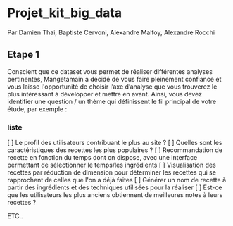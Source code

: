 # Projet_kit_big_data

Par Damien Thai, Baptiste Cervoni, Alexandre Malfoy, Alexandre Rocchi


## Etape 1
Conscient que ce dataset vous permet de réaliser différentes analyses pertinentes,
Mangetamain a décidé de vous faire pleinement confiance et vous laisse
l'opportunité de choisir l’axe d’analyse que vous trouverez le plus intéressant à
développer et mettre en avant.
Ainsi, vous devez identifier une question / un thème qui définissent le fil principal de
votre étude, par exemple :

### liste  
[ ] Le profil des utilisateurs contribuant le plus au site ?
[ ] Quelles sont les caractéristiques des recettes les plus populaires ?
[ ] Recommandation de recette en fonction du temps dont on dispose, avec une
interface permettant de sélectionner le temps/les ingrédients
[ ] Visualisation des recettes par réduction de dimension pour déterminer les
recettes qui se rapprochent de celles que l'on a déjà faites
[ ] Générer un nom de recette à partir des ingrédients et des techniques utilisées
pour la réaliser
[ ] Est-ce que les utilisateurs les plus anciens obtiennent de meilleures notes à leurs
recettes ?

ETC..
